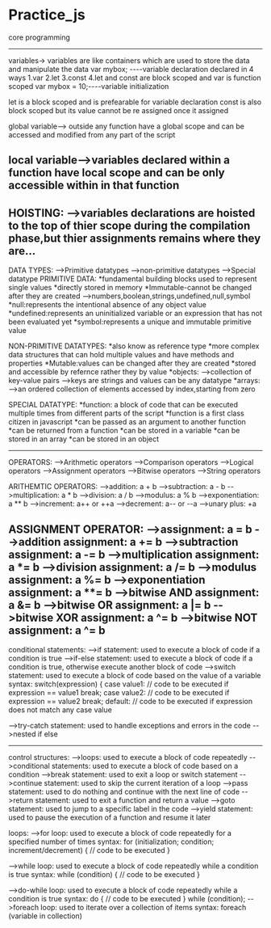# Practice_js
core programming 



--------------------------------
variables->
variables are like containers which are used to store the data and manipulate the data 
   var mybox; ----variable declaration
 declared in 4 ways
 1.var
 2.let
 3.const
 4.let and const are block scoped and var is function scoped
 var mybox = 10;----variable initialization

 let is a block scoped and is prefearable for variable declaration
 const is also block scoped but its value cannot be re assigned once it assigned

 global variable--> outside any function have a global scope and can be accessed and modified from any part of the script

 local variable-->variables declared within a function have local scope and can be only accessible within in that function
 -------------------------------------------------------------------------------
HOISTING:
-->variables declarations are hoisted to the top of thier scope during the compilation phase,but thier assignments remains where they are...
----------------------------------------------------------------------------------
DATA TYPES:
-->Primitive datatypes
-->non-primitive datatypes
-->Special datatype
PRIMITIVE DATA:
*fundamental building blocks used to represent single values
*directly stored in memory
*Immutable-cannot be changed after they are created
-->numbers,boolean,strings,undefined,null,symbol
*null:represents the intentional absence of any object value
*undefined:represents an uninitialized variable or an expression that has not been evaluated yet
*symbol:represents a unique and immutable primitive value


NON-PRIMITIVE DATATYPES:
*also know as reference type
*more complex data structures that can hold multiple values and have methods and properties
*Mutable:values can be changed after they are created
*stored and accessible by refernce rather they by value
*objects:
-->collection of key-value pairs
-->keys are strings and values can be any datatype
*arrays:
-->an ordered collection of elements accessed by index,starting from zero

SPECIAL DATATYPE:
*function: a block of code that can be executed multiple times from different parts of the script
*function is a first class citizen in javascript
*can be passed as an argument to another function
*can be returned from a function
*can be stored in a variable
*can be stored in an array
*can be stored in an object

---------------------------------------------------------------------------------------------------------------
OPERATORS:
-->Arithmetic operators
-->Comparison operators
-->Logical operators
-->Assignment operators
-->Bitwise operators
-->String operators


ARITHEMTIC OPERATORS:
-->addition: a + b
-->subtraction: a - b
-->multiplication: a * b
-->division: a / b
-->modulus: a % b
-->exponentiation: a ** b
-->increment: a++ or ++a
-->decrement: a-- or --a
-->unary plus: +a


ASSIGNMENT OPERATOR:
-->assignment: a = b
-->addition assignment: a += b
-->subtraction assignment: a -= b
-->multiplication assignment: a *= b
-->division assignment: a /= b
-->modulus assignment: a %= b
-->exponentiation assignment: a **= b
-->bitwise AND assignment: a &= b
-->bitwise OR assignment: a |= b
-->bitwise XOR assignment: a ^= b
-->bitwise NOT assignment: a ^= b
---------------------------------------------------------------------------------------------------------------

conditional statements:
-->if statement: used to execute a block of code if a condition is true
-->if-else statement: used to execute a block of code if a condition is true, otherwise
execute another block of code
-->switch statement: used to execute a block of code based on the value of a variable
syntax:
switch(expression) {
  case value1:
  // code to be executed if expression == value1
  break;
  case value2:
  // code to be executed if expression == value2
  break;
  default:
  // code to be executed if expression does not match any case value
  
-->try-catch statement: used to handle exceptions and errors in the code
-->nested if else


---------------------------------------------------------------------------------------------------------------
control structures:
-->loops: used to execute a block of code repeatedly
-->conditional statements: used to execute a block of code based on a condition
-->break statement: used to exit a loop or switch statement
-->continue statement: used to skip the current iteration of a loop
-->pass statement: used to do nothing and continue with the next line of code
-->return statement: used to exit a function and return a value
-->goto statement: used to jump to a specific label in the code
-->yield statement: used to pause the execution of a function and resume it later


loops:
-->for loop: used to execute a block of code repeatedly for a specified number of times
syntax:
for (initialization; condition; increment/decrement)
{
  // code to be executed
  }


<!-- n=+prompt("enter the value:")
for(i=0;i<=10;i++)
    {
        // console.log(n*i);
        console.log(n+"*"+i+"="+n*i)
        } -->



-->while loop: used to execute a block of code repeatedly while a condition is true
syntax:
while (condition)
{
  // code to be executed
  }


-->do-while loop: used to execute a block of code repeatedly while a condition is true
syntax:
do
{
  // code to be executed
  }
  while (condition);
  -->foreach loop: used to iterate over a collection of items
  syntax:
  foreach (variable in collection)








